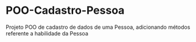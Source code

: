 # POO-Cadastro-Pessoa
Projeto POO de cadastro de dados de uma Pessoa, adicionando métodos referente a habilidade da Pessoa
